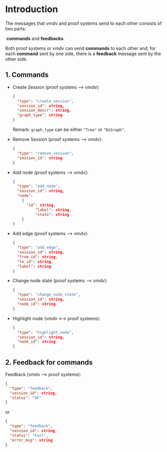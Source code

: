 # Introduction

The messages that vmdv and proof systems send to each other consists of two parts: 

​	**commands** and **feedbacks**.

Both proof systems or vmdv can send **commands** to each other and, for each **command** sent by one side, there is a **feedback** message sent by the other side. 


## 1. Commands

* Create Session (proof systems —> vmdv):

  ```json
  {
    "type": "create_session",
    "session_id": string,
    "session_descr": string,
    "graph_type": string
  }
  ```

  Remark: `graph_type` can be either `"Tree"` or `"DiGraph"`.

* Remove Session (proof systems —> vmdv):

  ```json
  {
    "type": "remove_session",
    "session_id": string
  }
  ```


* Add node (proof systems —> vmdv):

  ```json
  {
    "type": "add_node",
    "session_id": string,
    "node":
      {
  		"id": string,
        	"label": string,
        	"state": string
      }
  }
  ```


- Add edge (proof systems —> vmdv):

  ```json
  {
    "type": "add_edge",
    "session_id": string,
    "from_id": string,
    "to_id": string,
    "label": string
  }
  ```


- Change node state (proof systems —> vmdv):

  ```json
  {
    "type": "change_node_state",
    "session_id": string,
    "node_id": string
  }
  ```

- Highlight node (vmdv <—> proof systems):

  ```json
  {
    "type": "highlight_node",
    "session_id": string,
    "node_id": string
  }
  ```

## 2. Feedback for commands

Feedback (vmdv —> proof systems):

```json
{
  "type": "feedback",
  "session_id": string,
  "status": "OK"
}
```

or 

```json
{
  "type": "feedback",
  "session_id": string,
  "status": "Fail",
  "error_msg": string
}
```

